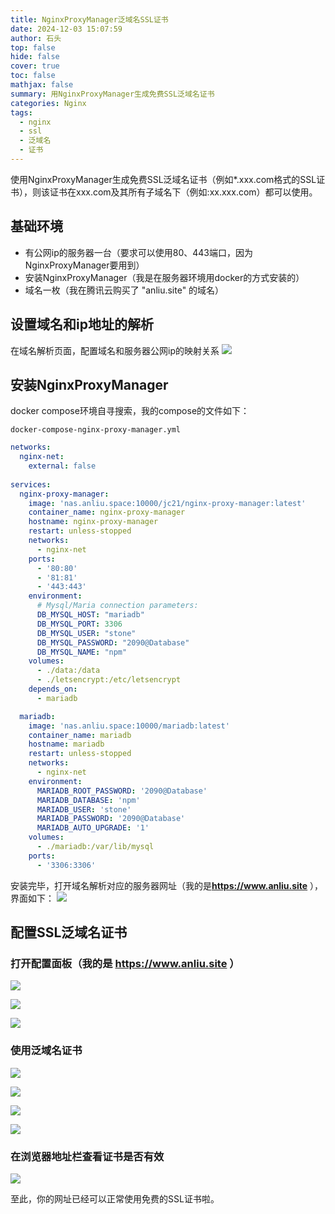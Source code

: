 ```yaml
---
title: NginxProxyManager泛域名SSL证书
date: 2024-12-03 15:07:59
author: 石头
top: false
hide: false
cover: true
toc: false
mathjax: false
summary: 用NginxProxyManager生成免费SSL泛域名证书
categories: Nginx
tags:
  - nginx
  - ssl
  - 泛域名
  - 证书
---
```


使用NginxProxyManager生成免费SSL泛域名证书（例如*.xxx.com格式的SSL证书），则该证书在xxx.com及其所有子域名下（例如:xx.xxx.com）都可以使用。

## 基础环境
- 有公网ip的服务器一台（要求可以使用80、443端口，因为NginxProxyManager要用到）
- 安装NginxProxyManager（我是在服务器环境用docker的方式安装的）
- 域名一枚（我在腾讯云购买了 "anliu.site" 的域名）

## 设置域名和ip地址的解析
在域名解析页面，配置域名和服务器公网ip的映射关系
![](https://alist.anliu.site/d/alist-ali/domain-config-01.png)

## 安装NginxProxyManager

docker compose环境自寻搜索，我的compose的文件如下：

`docker-compose-nginx-proxy-manager.yml`

```yaml
networks:
  nginx-net:
    external: false
    
services:
  nginx-proxy-manager:
    image: 'nas.anliu.space:10000/jc21/nginx-proxy-manager:latest'
    container_name: nginx-proxy-manager
    hostname: nginx-proxy-manager
    restart: unless-stopped
    networks:
      - nginx-net
    ports:
      - '80:80'
      - '81:81'
      - '443:443'
    environment:
      # Mysql/Maria connection parameters:
      DB_MYSQL_HOST: "mariadb"
      DB_MYSQL_PORT: 3306
      DB_MYSQL_USER: "stone"
      DB_MYSQL_PASSWORD: "2090@Database"
      DB_MYSQL_NAME: "npm"
    volumes:
      - ./data:/data
      - ./letsencrypt:/etc/letsencrypt
    depends_on:
      - mariadb

  mariadb:
    image: 'nas.anliu.space:10000/mariadb:latest'
    container_name: mariadb
    hostname: mariadb
    restart: unless-stopped
    networks:
      - nginx-net
    environment:
      MARIADB_ROOT_PASSWORD: '2090@Database'
      MARIADB_DATABASE: 'npm'
      MARIADB_USER: 'stone'
      MARIADB_PASSWORD: '2090@Database'
      MARIADB_AUTO_UPGRADE: '1'
    volumes:
      - ./mariadb:/var/lib/mysql
    ports:
      - '3306:3306'
```

安装完毕，打开域名解析对应的服务器网址（我的是**https://www.anliu.site** ），界面如下：
![](https://alist.anliu.site/d/alist-ali/nginx-proxy-config-01.png)

## 配置SSL泛域名证书

### 打开配置面板（我的是 **https://www.anliu.site** ）

![](https://alist.anliu.site/d/alist-ali/nginx-proxy-config-02.png)

![](https://alist.anliu.site/d/alist-ali/nginx-proxy-config-03.png)

![](https://alist.anliu.site/d/alist-ali/nginx-proxy-config-04.png)

### 使用泛域名证书

![](https://alist.anliu.site/d/alist-ali/nginx-proxy-config-05.png)

![](https://alist.anliu.site/d/alist-ali/nginx-proxy-config-06.png)

![](https://alist.anliu.site/d/alist-ali/nginx-proxy-config-07.png)

![](https://alist.anliu.site/d/alist-ali/nginx-proxy-config-08.png)

### 在浏览器地址栏查看证书是否有效

![](https://alist.anliu.site/d/alist-ali/nginx-proxy-config-09.png)

至此，你的网址已经可以正常使用免费的SSL证书啦。
